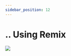 ```yaml
---
sidebar_position: 12
---
```


# .. Using Remix

![](https://images.unsplash.com/photo-1614332287897-cdc485fa562d?ixlib=rb-1.2.1&ixid=MnwxMjA3fDB8MHxwaG90by1wYWdlfHx8fGVufDB8fHx8&auto=format&fit=crop&w=1170&q=80)